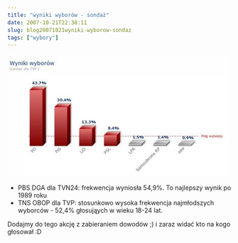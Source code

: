 ```yaml
---
title: "wyniki wyborów - sondaż"
date: 2007-10-21T22:38:11
slug: blog20071021wyniki-wyborow-sondaz
tags: ["wybory"]
---
```

<img src="/media/wyniki_wyborow.jpg" width="500" height="274" alt=" wyniki wyborów - sondaż">

* PBS DGA dla TVN24: frekwencja wyniosła 54,9%. To najlepszy wynik po 1989 roku
* TNS OBOP dla TVP: stosunkowo wysoka frekwencja najmłodszych wyborców - 52,4% głosująych w wieku 18-24 lat.

Dodajmy do tego akcję z zabieraniem dowodów ;) i zaraz widać kto na kogo głosował :D
